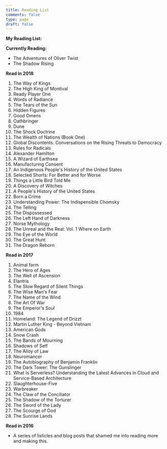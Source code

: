 ```yaml
---
title: Reading List
comments: false
type: page
draft: false
---
```


**My Reading List:**

**Currently Reading:**

- The Adventures of Oliver Twist
- The Shadow Rising

**Read in 2018**

1. The Way of Kings
2. The High King of Montival
3. Ready Player One
4. Words of Radiance 
5. The Tears of the Sun
6. Hidden Figures
7. Good Omens
8. Oathbringer
9. Dune
10. The Shock Doctrine
11. The Wealth of Nations (Book One)
12. Global Discontents: Conversations on the Rising Threats to Democracy
13. Rules for Radicals
14. Alexander Hamilton
15. A Wizard of Earthsea
16. Manufacturing Consent
17. An Indigenous People's History of the United States
18. Selected Shorts: For Better and for Worse
19. Things a Little Bird Told Me 
20. A Discovery of Witches
21. A People's History of the United States
22. Born a Crime
23. Understanding Power: The Indispensible Chomsky
24. The Telling
25. The Dispossessed
26. The Left Hand of Darkness
27. Norse Mythology
28. The Unreal and the Real: Vol. 1 Where on Earth
30. The Eye of the World
31. The Great Hunt
32. The Dragon Reborn


**Read in 2017**

1. Animal farm
2. The Hero of Ages
3. The Well of Ascension
5. Elantris
6. The Slow Regard of Silent Things
7. The Wise Man's Fear
8. The Name of the Wind
9. The Art Of War
10. The Emperor's Soul
11. 1984
12. Homeland: The Legend of Drizzt
13. Martin Luther King - Beyond Vietnam
14. American Gods
15. Snow Crash
16. The Bands of Mourning
17. Shadows of Self
18. The Alloy of Law
19. Neuromancer
20. The Autobiography of Benjamin Franklin
21. The Dark Tower: The Gunslinger
22. What Is Serverless? Understanding the Latest Advances in Cloud and Service-Based Architecture
23. Slaughterhouse-Five
24. Warbreaker
25. The Claw of the Conciliator
26. The Shadow of the Torturer
27. The Sword of the Lady
28. The Scourge of God
29. The Sunrise Lands

**Read in 2016**

- A series of listicles and blog posts that shamed me into reading more and making this.
